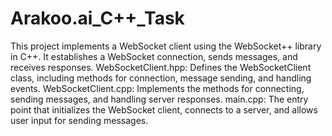# Arakoo.ai_C++_Task
This project implements a WebSocket client using the WebSocket++ library in C++.
It establishes a WebSocket connection, sends messages, and receives responses.
WebSocketClient.hpp: Defines the WebSocketClient class, including methods for connection, message sending, and handling events.
WebSocketClient.cpp: Implements the methods for connecting, sending messages, and handling server responses.
main.cpp: The entry point that initializes the WebSocket client, connects to a server, and allows user input for sending messages.

